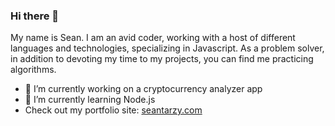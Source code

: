 ### Hi there 👋

My name is Sean. I am an avid coder, working with a host of different languages and technologies, specializing in Javascript. As a problem solver, in addition to devoting my time to my projects, you can find me practicing algorithms.

- 🔭 I’m currently working on a cryptocurrency analyzer app
- 🌱 I’m currently learning Node.js
-    Check out my portfolio site: [seantarzy.com](seantarzy.com)

<!--
**seantarzy/seantarzy** is a ✨ _special_ ✨ repository because its `README.md` (this file) appears on your GitHub profile.

